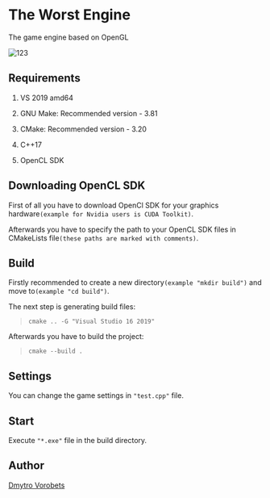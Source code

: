 # The Worst Engine

The game engine based on OpenGL

![123](https://user-images.githubusercontent.com/82779713/192134978-ffbefb96-0689-4a50-a98d-80d4dbf6b5cb.png)

## Requirements
1. VS 2019 amd64

2. GNU Make: Recommended version - 3.81

3. CMake: Recommended version - 3.20

4. C++17

5. OpenCL SDK

## Downloading OpenCL SDK
First of all you have to download OpenCl SDK for your graphics hardware`(example for Nvidia users is CUDA Toolkit)`.

Afterwards you have to specify the path to your OpenCL SDK files in CMakeLists file`(these paths are marked with comments)`.

## Build
Firstly recommended to create a new directory`(example "mkdir build")` and move to`(example "cd build")`.

The next step is generating build files:
>`cmake .. -G "Visual Studio 16 2019"`

Afterwards you have to build the project:
>`cmake --build .`

## Settings
You can change the game settings in `"test.cpp"` file.

## Start
Execute `"*.exe"` file in the build directory.

## Author
[Dmytro Vorobets](https://github.com/Parasik72)
